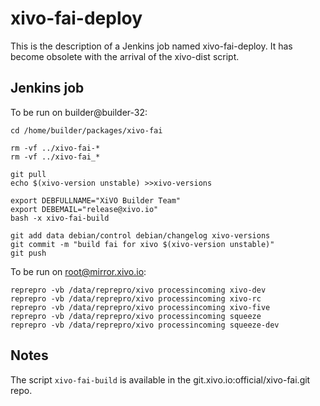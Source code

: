 xivo-fai-deploy
===============

This is the description of a Jenkins job named xivo-fai-deploy. It has become
obsolete with the arrival of the xivo-dist script.

Jenkins job
-----------

To be run on builder@builder-32:

```
cd /home/builder/packages/xivo-fai

rm -vf ../xivo-fai-*
rm -vf ../xivo-fai_*

git pull
echo $(xivo-version unstable) >>xivo-versions

export DEBFULLNAME="XiVO Builder Team"
export DEBEMAIL="release@xivo.io"
bash -x xivo-fai-build

git add data debian/control debian/changelog xivo-versions
git commit -m "build fai for xivo $(xivo-version unstable)"
git push
```

To be run on root@mirror.xivo.io:

```
reprepro -vb /data/reprepro/xivo processincoming xivo-dev
reprepro -vb /data/reprepro/xivo processincoming xivo-rc
reprepro -vb /data/reprepro/xivo processincoming xivo-five
reprepro -vb /data/reprepro/xivo processincoming squeeze
reprepro -vb /data/reprepro/xivo processincoming squeeze-dev
```

Notes
-----

The script ``xivo-fai-build`` is available in the
git.xivo.io:official/xivo-fai.git repo.

